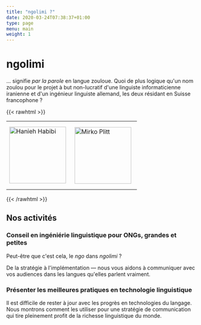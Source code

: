 ```yaml
---
title: "ngolimi ?"
date: 2020-03-24T07:38:37+01:00
type: page
menu: main
weight: 1
---
```

# ngolimi
...  signifie _par la parole_ en langue zouloue. Quoi de plus logique qu'un nom zoulou pour le projet à but non-lucratif d'une linguiste informaticienne iranienne et d'un ingénieur linguiste allemand, les deux résidant en Suisse francophone ?

{{< rawhtml >}}
<table>
<tr><td>
<img src="https://ngolimi.org/Hanieh_Habibi.jpg" alt="Hanieh Habibi" style="width:150px"/>
</td><td style="padding: 15px;">
<img src="https://ngolimi.org/Mirko_Plitt.jpg" alt="Mirko Plitt" style="width:150px"/>
</td>
</tr>
</table>
{{< /rawhtml >}}

## Nos activités
### Conseil en ingéniérie linguistique pour ONGs, grandes et petites
Peut-être que c'est cela, le _ngo_ dans _ngolimi_ ?

De la stratégie à l'implémentation — nous vous aidons à communiquer avec vos audiences dans les langues qu'elles parlent vraiment.
### Présenter les meilleures pratiques en technologie linguistique
Il est difficile de rester à jour avec les progrès en technologies du langage. Nous montrons comment les utiliser pour une stratégie de communication qui tire pleinement profit de la richesse linguistique du monde.

